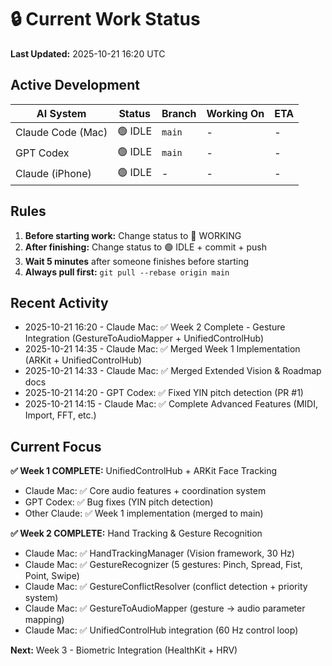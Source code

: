 # 🔒 Current Work Status

**Last Updated:** 2025-10-21 16:20 UTC

## Active Development

| AI System | Status | Branch | Working On | ETA |
|-----------|--------|--------|------------|-----|
| Claude Code (Mac) | 🟢 IDLE | `main` | - | - |
| GPT Codex | 🟢 IDLE | `main` | - | - |
| Claude (iPhone) | 🟢 IDLE | - | - | - |

## Rules

1. **Before starting work:** Change status to 🔴 WORKING
2. **After finishing:** Change status to 🟢 IDLE + commit + push
3. **Wait 5 minutes** after someone finishes before starting
4. **Always pull first:** `git pull --rebase origin main`

## Recent Activity

- 2025-10-21 16:20 - Claude Mac: ✅ Week 2 Complete - Gesture Integration (GestureToAudioMapper + UnifiedControlHub)
- 2025-10-21 14:35 - Claude Mac: ✅ Merged Week 1 Implementation (ARKit + UnifiedControlHub)
- 2025-10-21 14:33 - Claude Mac: ✅ Merged Extended Vision & Roadmap docs
- 2025-10-21 14:20 - GPT Codex: ✅ Fixed YIN pitch detection (PR #1)
- 2025-10-21 14:15 - Claude Mac: ✅ Complete Advanced Features (MIDI, Import, FFT, etc.)

## Current Focus

**✅ Week 1 COMPLETE:** UnifiedControlHub + ARKit Face Tracking
- Claude Mac: ✅ Core audio features + coordination system
- GPT Codex: ✅ Bug fixes (YIN pitch detection)
- Other Claude: ✅ Week 1 implementation (merged to main)

**✅ Week 2 COMPLETE:** Hand Tracking & Gesture Recognition
- Claude Mac: ✅ HandTrackingManager (Vision framework, 30 Hz)
- Claude Mac: ✅ GestureRecognizer (5 gestures: Pinch, Spread, Fist, Point, Swipe)
- Claude Mac: ✅ GestureConflictResolver (conflict detection + priority system)
- Claude Mac: ✅ GestureToAudioMapper (gesture → audio parameter mapping)
- Claude Mac: ✅ UnifiedControlHub integration (60 Hz control loop)

**Next:** Week 3 - Biometric Integration (HealthKit + HRV)
